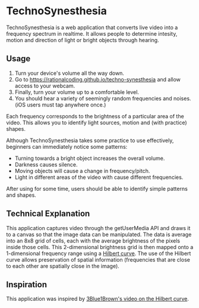 # TechnoSynesthesia

TechnoSynesthesia is a web application that converts live video into a frequency spectrum in realtime. It allows people to determine intesity, motion and direction of light or bright objects through hearing.

## Usage
1. Turn your device's volume all the way down. 
2. Go to https://rationalcoding.github.io/techno-synesthesia and allow access to your webcam. 
3. Finally, turn your volume up to a comfortable level. 
4. You should hear a variety of seemingly random frequencies and noises. (iOS users must tap anywhere once.)

Each frequency corresponds to the brightness of a particular area of the video. This allows you to identify light sources, motion and (with practice) shapes.

Although TechnoSynesthesia takes some practice to use effectively, beginners can immediately notice some patterns:

- Turning towards a bright object increases the overall volume. 
- Darkness causes silence.
- Moving objects will cause a change in frequency/pitch. 
- Light in different areas of the video with cause different frequencies.

After using for some time, users should be able to identify simple patterns and shapes.

## Technical Explanation

This application captures video through the getUserMedia API and draws it to a canvas so that the image data can be manipulated. The data is average into an 8x8 grid of cells, each with the average brightness of the pixels inside those cells. This 2-dimensional brightness grid is then mapped onto a 1-dimensional frequency range using a [Hilbert curve](https://en.wikipedia.org/wiki/Hilbert_curve). The use of the Hilbert curve allows preservation of spatial information (frequencies that are close to each other are spatially close in the image).

## Inspiration

This application was inspired by [3Blue1Brown's video on the Hilbert curve](https://www.youtube.com/watch?v=3s7h2MHQtxc).

